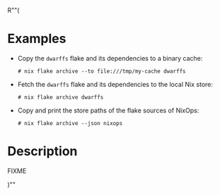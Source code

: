 R""(

# Examples

* Copy the `dwarffs` flake and its dependencies to a binary cache:

  ```console
  # nix flake archive --to file:///tmp/my-cache dwarffs
  ```

* Fetch the `dwarffs` flake and its dependencies to the local Nix
  store:

  ```console
  # nix flake archive dwarffs
  ```

* Copy and print the store paths of the flake sources of NixOps:

  ```console
  # nix flake archive --json nixops
  ```

# Description

FIXME

)""
